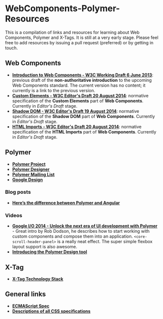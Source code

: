 WebComponents-Polymer-Resources
===============================

This is a compilation of links and resources for learning about Web Components, Polymer and X-Tags. It is still at a very early stage. Please feel free to add resources by issuing a pull request (preferred) or by getting in touch. 

## Web Components
* **[Introduction to Web Components - W3C Working Draft 6 June 2013](http://www.w3.org/TR/2013/WD-components-intro-20130606/)**: previous draft of the **non-authoritative introduction** to the upcoming Web Components standard. The current version has no content; it currently is a link to the previous version.
* **[Custom Elements - W3C Editor's Draft 20 August 2014](http://w3c.github.io/webcomponents/spec/custom/)**: normative specification of the **Custom Elements** part of **Web Components**. Currently in *Editor's Draft* stage. 
* **[Shadow DOM - W3C Editor's Draft 19 August 2014](http://w3c.github.io/webcomponents/spec/shadow/)**: normative specification of the **Shadow DOM** part of **Web Components**. Currently in *Editor's Draft* stage.
* **[HTML Imports - W3C Editor's Draft 20 August 2014](http://w3c.github.io/webcomponents/spec/imports/)**: normative specification of the **HTML Imports** part of **Web Components**. Currently in *Editor's Draft* stage.

## Polymer
* **[Polymer Project](http://www.polymer-project.org)**
* **[Polymer Designer](https://github.com/Polymer/designer)**
* **[Polymer Mailing List](https://groups.google.com/forum/#!forum/polymer-dev)**
* **[Google Design](http://www.google.com/design/)**

### Blog posts
* **[Here’s the difference between Polymer and Angular](http://www.binpress.com/blog/2014/06/26/polymer-vs-angular/)**

### Videos
* **[Google I/O 2014 - Unlock the next era of UI development with Polymer](https://www.youtube.com/watch?v=HKrYfrAzqFA)** - Great intro by Rob Dodson, he describes how to start working with custom components and compose them into an application. ```<core-scroll-header-panel>``` is a really neat effect. The super simple flexbox layout support is also awesome.
* **[Introducing the Polymer Design tool](https://www.youtube.com/watch?v=djQh8XKRzRg)**

## X-Tag
* **[X-Tag Technology Stack](http://x-tags.org)**

## General links
* **[ECMAScript Spec](http://ecma-international.org/ecma-262/5.1/)**
* **[Descriptions of all CSS specifications](http://www.w3.org/Style/CSS/specs.en.html)**
